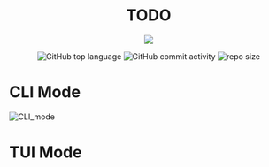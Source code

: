 <div align="center">
 
# TODO
<img src="https://readme-typing-svg.demolab.com?font=Iosevka+Nerd+Font&weight=900&pause=1000&color=6791C9&background=0C0E0F00&center=true&vCenter=true&width=438&lines=Yet+another+TODO+List+app">

![GitHub top language](https://img.shields.io/github/languages/top/NullBrunk/TODO?style=for-the-badge)
![GitHub commit activity](https://img.shields.io/github/commit-activity/m/NullBrunk/TODO?style=for-the-badge)
![repo size](https://img.shields.io/github/repo-size/NullBrunk/TODO?style=for-the-badge)

</div>

# CLI Mode
 
![CLI_mode](https://github.com/NullBrunk/TODO/assets/125673909/2aa68935-0601-46e7-8902-a3729897bbe7)

# TUI Mode

